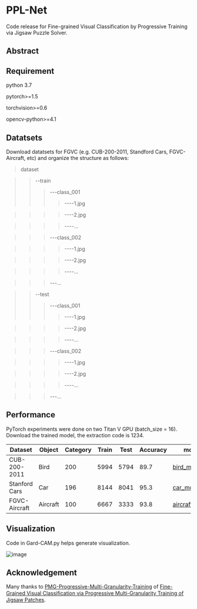 # PPL-Net

Code release for Fine-grained Visual Classification by Progressive Training via Jigsaw Puzzle Solver.

## Abstract


## Requirement
python 3.7

pytorch>=1.5

torchvision>=0.6

opencv-python>=4.1

## Datatsets

Download datatsets for FGVC (e.g. CUB-200-2011, Standford Cars, FGVC-Aircraft, etc) and organize the structure as follows:

>dataset

>>--train
>>>---class_001
>>>>----1.jpg

>>>>----2.jpg

>>>>----...

>>>---class_002

>>>>----1.jpg

>>>>----2.jpg

>>>>----...

>>>---...

>>--test
>>>---class_001
>>>>----1.jpg

>>>>----2.jpg

>>>>----...

>>>---class_002

>>>>----1.jpg

>>>>----2.jpg

>>>>----...

>>>---...


## Performance 
PyTorch experiments were done on two Titan V GPU (batch_size = 16). Download the trained model, the extraction code is 1234.

Dataset  |  Object  |  Category  |  Train  |  Test  |  Accuracy |  model  
------  |  ------  |  --------|  ---------|  ------|  ------ |  --------
CUB-200-2011  |  Bird  |  200  |  5994  |  5794  |  89.7  |  [bird_model](https://pan.baidu.com/s/1uxCJsk2lvFlN9fUQF5EoUA)
Stanford Cars  |  Car  |  196  |  8144  |  8041  |  95.3  |  [car_model](https://pan.baidu.com/s/1wuf44hIBCJdN1PMUir1y9Q)
FGVC-Aircraft  |  Aircraft  |  100  |  6667 |  3333  |  93.8  | [aircraft_model](https://pan.baidu.com/s/1tMwOqES_fSLWytS0fLBCUw)

## Visualization

Code in Gard-CAM.py helps generate visualization.

![image](https://github.com/Zhao-fan/JPS-Net/blob/main/images/vis.png)

## Acknowledgement

Many thanks to [PMG-Progressive-Multi-Granularity-Training](https://github.com/PRIS-CV/PMG-Progressive-Multi-Granularity-Training) of [Fine-Grained Visual Classiﬁcation via Progressive Multi-Granularity Training of Jigsaw Patches](https://arxiv.org/abs/2003.03836).

